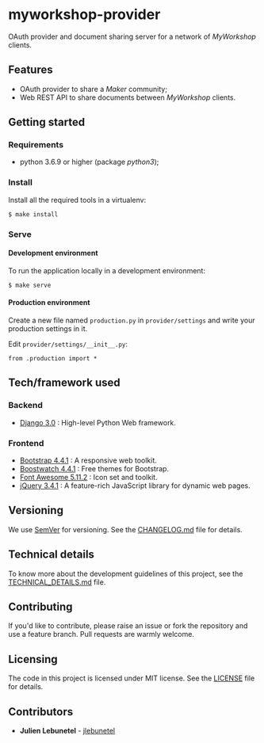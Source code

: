 # myworkshop-provider
OAuth provider and document sharing server for a network of _MyWorkshop_ clients.

## Features
 * OAuth provider to share a _Maker_ community;
 * Web REST API to share documents between _MyWorkshop_ clients.

## Getting started

### Requirements
 * python 3.6.9 or higher (package _python3_);

### Install
Install all the required tools in a virtualenv:
```
$ make install
```

### Serve

#### Development environment
To run the application locally in a development environment:
```
$ make serve
```

#### Production environment
Create a new file named `production.py` in `provider/settings` and write your production settings in it.

Edit `provider/settings/__init__.py`:
```
from .production import *
```

## Tech/framework used

### Backend
 * [Django 3.0](https://www.djangoproject.com/) : High-level Python Web framework.

### Frontend
 * [Bootstrap 4.4.1](https://getbootstrap.com/) : A responsive web toolkit.
 * [Boostwatch 4.4.1](https://bootswatch.com/) : Free themes for Bootstrap.
 * [Font Awesome 5.11.2](https://fontawesome.com/) : Icon set and toolkit.
 * [jQuery 3.4.1](https://jquery.com/) : A feature-rich JavaScript library for dynamic web pages.

## Versioning
We use [SemVer](http://semver.org/) for versioning. See the [CHANGELOG.md](CHANGELOG.md) file for details.

## Technical details
To know more about the development guidelines of this project, see the [TECHNICAL_DETAILS.md](TECHNICAL_DETAILS.md) file.

## Contributing
If you'd like to contribute, please raise an issue or fork the repository and use a feature branch. Pull requests are warmly welcome.

## Licensing
The code in this project is licensed under MIT license. See the [LICENSE](LICENSE) file for details.

## Contributors
 * **Julien Lebunetel** - [jlebunetel](https://github.com/jlebunetel)
